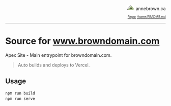 <!-- Basic Github Header: annebrown.ca -->
<div style="text-align: right"><a href="https://www.annebrown.ca">
	<img src="https://github.com/annebrown/dotfiles/blob/main/img/logo-ab.png"  width="25"></a> annebrown.ca </div>
<div style="text-align: right"><sub><sub><a href="https://github.com/annebrown/?tab=repositories">
    Repo:</a> <a href="https://github.com/annebrown/home/">/home/</a><a href="README.md">README.md</a>
</sub></sub></div>

---
<!-- End of Header -->

# Source for www.browndomain.com

Apex Site - Main entrypoint for browndomain.com.

> Auto builds and deploys to Vercel.

## Usage

```bash
npm run build
npm run serve
```



 


